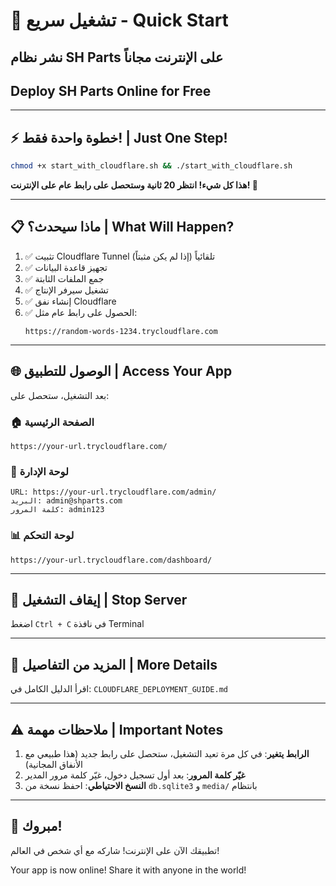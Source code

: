 # 🚀 تشغيل سريع - Quick Start

## نشر نظام SH Parts على الإنترنت مجاناً
## Deploy SH Parts Online for Free

---

## ⚡ خطوة واحدة فقط! | Just One Step!

```bash
chmod +x start_with_cloudflare.sh && ./start_with_cloudflare.sh
```

**هذا كل شيء! انتظر 20 ثانية وستحصل على رابط عام على الإنترنت! 🎉**

---

## 📋 ماذا سيحدث؟ | What Will Happen?

1. ✅ تثبيت Cloudflare Tunnel تلقائياً (إذا لم يكن مثبتاً)
2. ✅ تجهيز قاعدة البيانات
3. ✅ جمع الملفات الثابتة
4. ✅ تشغيل سيرفر الإنتاج
5. ✅ إنشاء نفق Cloudflare
6. ✅ الحصول على رابط عام مثل:
   ```
   https://random-words-1234.trycloudflare.com
   ```

---

## 🌐 الوصول للتطبيق | Access Your App

بعد التشغيل، ستحصل على:

### 🏠 الصفحة الرئيسية
```
https://your-url.trycloudflare.com/
```

### 👤 لوحة الإدارة
```
URL: https://your-url.trycloudflare.com/admin/
البريد: admin@shparts.com
كلمة المرور: admin123
```

### 📊 لوحة التحكم
```
https://your-url.trycloudflare.com/dashboard/
```

---

## 🛑 إيقاف التشغيل | Stop Server

اضغط `Ctrl + C` في نافذة Terminal

---

## 📖 المزيد من التفاصيل | More Details

اقرأ الدليل الكامل في: `CLOUDFLARE_DEPLOYMENT_GUIDE.md`

---

## ⚠️ ملاحظات مهمة | Important Notes

1. **الرابط يتغير**: في كل مرة تعيد التشغيل، ستحصل على رابط جديد (هذا طبيعي مع الأنفاق المجانية)
2. **غيّر كلمة المرور**: بعد أول تسجيل دخول، غيّر كلمة مرور المدير
3. **النسخ الاحتياطي**: احفظ نسخة من `db.sqlite3` و `media/` بانتظام

---

## 🎉 مبروك!

تطبيقك الآن على الإنترنت! شاركه مع أي شخص في العالم!

Your app is now online! Share it with anyone in the world!

